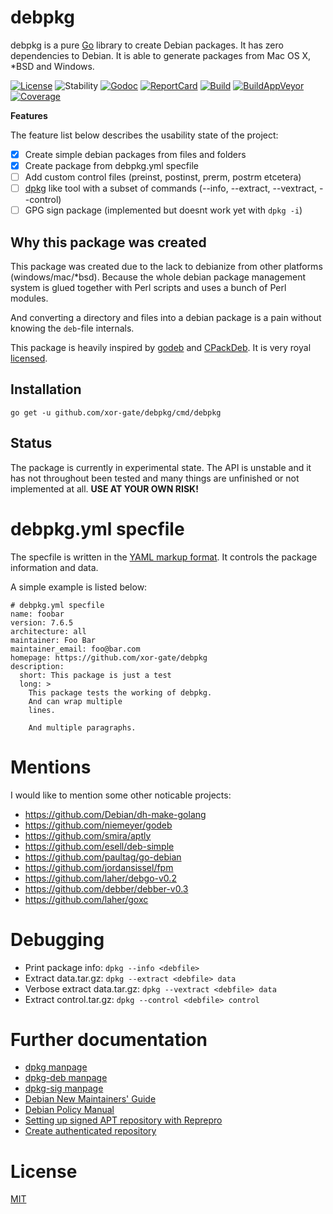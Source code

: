 # debpkg

debpkg is a pure [Go](https://golang.org) library to create Debian packages. It has zero dependencies to
 Debian. It is able to generate packages from Mac OS X, *BSD and Windows. 

[![License][License-Image]][License-Url]
![Stability][Stability-Status-Image]
[![Godoc][Godoc-Image]][Godoc-Url]
[![ReportCard][ReportCard-Image]][ReportCard-Url]
[![Build][Build-Status-Image]][Build-Status-Url]
[![BuildAppVeyor][BuildAV-Status-Image]][BuildAV-Status-Url]
[![Coverage][Coverage-Image]][Coverage-Url]

**Features**

The feature list below describes the usability state of the project:

- [x] Create simple debian packages from files and folders
- [x] Create package from debpkg.yml specfile 
- [ ] Add custom control files (preinst, postinst, prerm, postrm etcetera)
- [ ] [dpkg](http://manpages.ubuntu.com/manpages/precise/man1/dpkg.1.html) like tool with a subset of commands (--info, --extract, --vextract, --control)
- [ ] GPG sign package (implemented but doesnt work yet with `dpkg -i`)

## Why this package was created

This package was created due to the lack to debianize from other platforms (windows/mac/*bsd). Because
 the whole debian package management system is glued together with Perl scripts and uses a bunch of Perl
 modules.

And converting a directory and files into a debian package is a pain without knowing the `deb`-file internals.

This package is heavily inspired by [godeb](https://github.com/niemeyer/godeb) and
 [CPackDeb](https://cmake.org/cmake/help/v3.5/module/CPackDeb.html). It is very royal [licensed](LICENSE).

## Installation

`go get -u github.com/xor-gate/debpkg/cmd/debpkg`

## Status

The package is currently in experimental state. The API is unstable and it has not throughout
 been tested and many things are unfinished or not implemented at all. **USE AT YOUR OWN RISK!**

# debpkg.yml specfile

The specfile is written in the [YAML markup format](http://yaml.org/). It controls
 the package information and data.

A simple example is listed below:

```
# debpkg.yml specfile
name: foobar
version: 7.6.5
architecture: all
maintainer: Foo Bar
maintainer_email: foo@bar.com
homepage: https://github.com/xor-gate/debpkg
description:
  short: This package is just a test
  long: >
    This package tests the working of debpkg.
    And can wrap multiple
    lines.

    And multiple paragraphs.
```

# Mentions

I would like to mention some other noticable projects:

* https://github.com/Debian/dh-make-golang
* https://github.com/niemeyer/godeb
* https://github.com/smira/aptly
* https://github.com/esell/deb-simple
* https://github.com/paultag/go-debian
* https://github.com/jordansissel/fpm
* https://github.com/laher/debgo-v0.2
* https://github.com/debber/debber-v0.3
* https://github.com/laher/goxc

# Debugging

* Print package info: `dpkg --info <debfile>`
* Extract data.tar.gz: `dpkg --extract <debfile> data`
* Verbose extract data.tar.gz: `dpkg --vextract <debfile> data`
* Extract control.tar.gz: `dpkg --control <debfile> control`

# Further documentation

* [dpkg manpage](https://manpages.debian.org/cgi-bin/man.cgi?query=dpkg)
* [dpkg-deb manpage](https://manpages.debian.org/cgi-bin/man.cgi?query=dpkg)
* [dpkg-sig manpage](https://manpages.debian.org/cgi-bin/man.cgi?query=dpkg-sig)
* [Debian New Maintainers' Guide](https://www.debian.org/doc/manuals/maint-guide/)
* [Debian Policy Manual](https://www.debian.org/doc/debian-policy/)
* [Setting up signed APT repository with Reprepro](https://wiki.debian.org/SettingUpSignedAptRepositoryWithReprepro)
* [Create authenticated repository](https://help.ubuntu.com/community/CreateAuthenticatedRepository)

# License

[MIT](LICENSE)

[License-Url]: http://opensource.org/licenses/MIT
[License-Image]: https://img.shields.io/npm/l/express.svg
[Stability-Status-Image]: http://badges.github.io/stability-badges/dist/experimental.svg
[Build-Status-Url]: http://travis-ci.org/xor-gate/debpkg
[Build-Status-Image]: https://travis-ci.org/xor-gate/debpkg.svg?branch=master
[BuildAV-Status-Url]: https://ci.appveyor.com/project/xor-gate/debpkg
[BuildAV-Status-Image]: https://ci.appveyor.com/api/projects/status/iuw1j84l33ynxs32?svg=true
[Godoc-Url]: https://godoc.org/github.com/xor-gate/debpkg
[Godoc-Image]: https://godoc.org/github.com/xor-gate/debpkg?status.svg
[ReportCard-Url]: http://goreportcard.com/report/xor-gate/debpkg
[ReportCard-Image]: https://goreportcard.com/badge/github.com/xor-gate/debpkg
[Coverage-Url]: https://coveralls.io/r/xor-gate/debpkg?branch=master
[Coverage-image]: https://img.shields.io/coveralls/xor-gate/debpkg.svg
